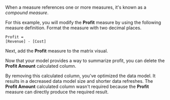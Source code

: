 When a measure references one or more measures, it's known as a *compound measure*.

For this example, you will modify the **Profit** measure by using the following measure definition. Format the measure with two decimal places.

```dax
Profit =
[Revenue] - [Cost]
```

Next, add the **Profit** measure to the matrix visual.

Now that your model provides a way to summarize profit, you can delete the **Profit Amount** calculated column.

By removing this calculated column, you've optimized the data model. It results in a decreased data model size and shorter data refreshes. The **Profit Amount** calculated column wasn't required because the **Profit** measure can directly produce the required result.
